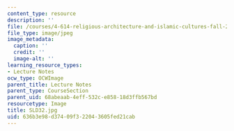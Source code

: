 ```yaml
---
content_type: resource
description: ''
file: /courses/4-614-religious-architecture-and-islamic-cultures-fall-2002/636b3e98d37409f322043605fed21cab_SLD32.jpg
file_type: image/jpeg
image_metadata:
  caption: ''
  credit: ''
  image-alt: ''
learning_resource_types:
- Lecture Notes
ocw_type: OCWImage
parent_title: Lecture Notes
parent_type: CourseSection
parent_uid: 68abeaab-4eff-532c-e858-18d3ffb567bd
resourcetype: Image
title: SLD32.jpg
uid: 636b3e98-d374-09f3-2204-3605fed21cab
---
```

